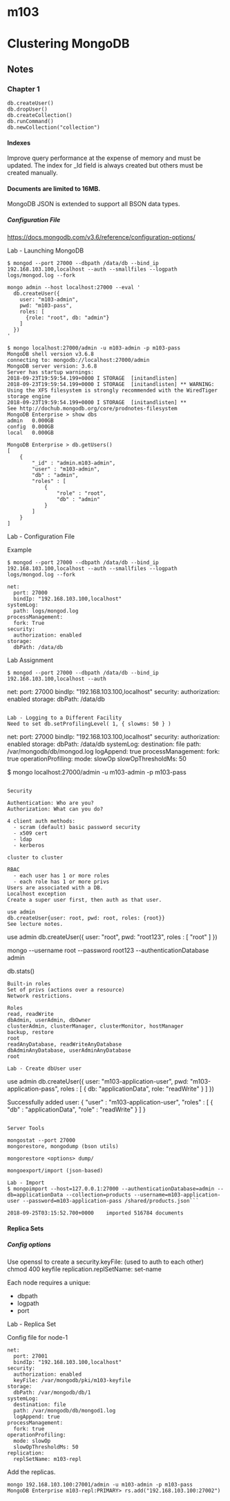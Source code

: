 # m103

# Clustering MongoDB

## Notes

### Chapter 1

```
db.createUser()
db.dropUser()
db.createCollection()
db.runCommand()
db.newCollection("collection")
```
#### Indexes

Improve query performance at the expense of memory and must be updated.
The index for _Id field is always created but others must be created manually.

#### Documents are limited to 16MB.

MongoDB JSON is extended to support all BSON data types.

##### Configuration File

https://docs.mongodb.com/v3.6/reference/configuration-options/

Lab - Launching MongoDB
```
$ mongod --port 27000 --dbpath /data/db --bind_ip 192.168.103.100,localhost --auth --smallfiles --logpath logs/mongod.log --fork

mongo admin --host localhost:27000 --eval '
  db.createUser({
    user: "m103-admin",
    pwd: "m103-pass",
    roles: [
      {role: "root", db: "admin"}
    ]
  })
'

$ mongo localhost:27000/admin -u m103-admin -p m103-pass
MongoDB shell version v3.6.8
connecting to: mongodb://localhost:27000/admin
MongoDB server version: 3.6.8
Server has startup warnings: 
2018-09-23T19:59:54.199+0000 I STORAGE  [initandlisten] 
2018-09-23T19:59:54.199+0000 I STORAGE  [initandlisten] ** WARNING: Using the XFS filesystem is strongly recommended with the WiredTiger storage engine
2018-09-23T19:59:54.199+0000 I STORAGE  [initandlisten] **          See http://dochub.mongodb.org/core/prodnotes-filesystem
MongoDB Enterprise > show dbs
admin   0.000GB
config  0.000GB
local   0.000GB

MongoDB Enterprise > db.getUsers()
[
	{
		"_id" : "admin.m103-admin",
		"user" : "m103-admin",
		"db" : "admin",
		"roles" : [
			{
				"role" : "root",
				"db" : "admin"
			}
		]
	}
]
```
Lab - Configuration File

Example
```
$ mongod --port 27000 --dbpath /data/db --bind_ip 192.168.103.100,localhost --auth --smallfiles --logpath logs/mongod.log --fork

net:
  port: 27000
  bindIp: "192.168.103.100,localhost"
systemLog:
  path: logs/mongod.log
processManagement:
  fork: True
security:
  authorization: enabled
storage:
  dbPath: /data/db
```
Lab Assignment
```
$ mongod --port 27000 --dbpath /data/db --bind_ip 192.168.103.100,localhost --auth 
```
net:
  port: 27000
  bindIp: "192.168.103.100,localhost"
security:
  authorization: enabled
storage:
  dbPath: /data/db
```

Lab - Logging to a Different Facility
Need to set db.setProfilingLevel( 1, { slowms: 50 } )

```
net:
  port: 27000
  bindIp: "192.168.103.100,localhost"
security:
  authorization: enabled
storage:
  dbPath: /data/db
systemLog:
  destination: file
  path: /var/mongodb/db/mongod.log
  logAppend: true
processManagement:
  fork: true
operationProfiling:
  mode: slowOp
  slowOpThresholdMs: 50

$ mongo localhost:27000/admin -u m103-admin -p m103-pass
```

Security

Authentication: Who are you? 
Authorization: What can you do?

4 client auth methods:
  - scram (default) basic password security
  - x509 cert
  - ldap
  - kerberos

cluster to cluster 

RBAC
  - each user has 1 or more roles
  - each role has 1 or more privs
Users are associated with a DB.
Localhost exception
Create a super user first, then auth as that user.

use admin
db.createUser{user: root, pwd: root, roles: {root}}
See lecture notes.
```
use admin
db.createUser({
  user: "root",
  pwd: "root123",
  roles : [ "root" ]
})

mongo --username root --password root123 --authenticationDatabase admin

db.stats()
```
Built-in roles
Set of privs (actions over a resource)
Network restrictions.

Roles
read, readWrite
dbAdmin, userAdmin, dbOwner
clusterAdmin, clusterManager, clusterMonitor, hostManager
backup, restore
root
readAnyDatabase, readWriteAnyDatabase
dbAdminAnyDatabase, userAdminAnyDatabase
root

Lab - Create dbUser user
```
use admin
db.createUser({
  user: "m103-application-user",
  pwd: "m103-application-pass",
  roles : [ { db: "applicationData",
role: "readWrite" } ]
})

Successfully added user: {
	"user" : "m103-application-user",
	"roles" : [
		{
			"db" : "applicationData",
			"role" : "readWrite"
		}
	]
}
```

Server Tools

mongostat --port 27000
mongorestore, mongodump (bson utils)

mongorestore <options> dump/

mongoexport/import (json-based)

Lab - Import 
$ mongoimport --host=127.0.0.1:27000 --authenticationDatabase=admin --db=applicationData --collection=products --username=m103-application-user --password=m103-application-pass /shared/products.json```

2018-09-25T03:15:52.700+0000	imported 516784 documents
```

#### Replica Sets

##### Config options

Use openssl to create a security.keyFile: (used to auth to each other)
chmod 400 keyfile
replication.replSetName: set-name

Each node requires a unique:
 - dbpath
 - logpath
 - port

Lab - Replica Set

Config file for node-1
```
net:
  port: 27001
  bindIp: "192.168.103.100,localhost"
security:
  authorization: enabled
  keyFile: /var/mongodb/pki/m103-keyfile
storage:
  dbPath: /var/mongodb/db/1
systemLog:
  destination: file
  path: /var/mongodb/db/mongod1.log
  logAppend: true
processManagement:
  fork: true
operationProfiling:
  mode: slowOp
  slowOpThresholdMs: 50
replication:
  replSetName: m103-repl
```

Add the replicas.
```
mongo 192.168.103.100:27001/admin -u m103-admin -p m103-pass
MongoDB Enterprise m103-repl:PRIMARY> rs.add("192.168.103.100:27002")
```